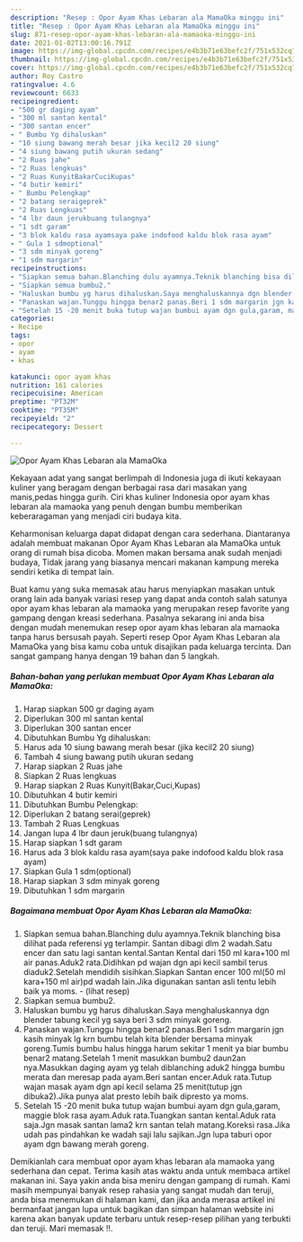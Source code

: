 ```yaml
---
description: "Resep : Opor Ayam Khas Lebaran ala MamaOka minggu ini"
title: "Resep : Opor Ayam Khas Lebaran ala MamaOka minggu ini"
slug: 871-resep-opor-ayam-khas-lebaran-ala-mamaoka-minggu-ini
date: 2021-01-02T13:00:16.791Z
image: https://img-global.cpcdn.com/recipes/e4b3b71e63befc2f/751x532cq70/opor-ayam-khas-lebaran-ala-mamaoka-foto-resep-utama.jpg
thumbnail: https://img-global.cpcdn.com/recipes/e4b3b71e63befc2f/751x532cq70/opor-ayam-khas-lebaran-ala-mamaoka-foto-resep-utama.jpg
cover: https://img-global.cpcdn.com/recipes/e4b3b71e63befc2f/751x532cq70/opor-ayam-khas-lebaran-ala-mamaoka-foto-resep-utama.jpg
author: Roy Castro
ratingvalue: 4.6
reviewcount: 6633
recipeingredient:
- "500 gr daging ayam"
- "300 ml santan kental"
- "300 santan encer"
- " Bumbu Yg dihaluskan"
- "10 siung bawang merah besar jika kecil2 20 siung"
- "4 siung bawang putih ukuran sedang"
- "2 Ruas jahe"
- "2 Ruas lengkuas"
- "2 Ruas KunyitBakarCuciKupas"
- "4 butir kemiri"
- " Bumbu Pelengkap"
- "2 batang seraigeprek"
- "2 Ruas Lengkuas"
- "4 lbr daun jerukbuang tulangnya"
- "1 sdt garam"
- "3 blok kaldu rasa ayamsaya pake indofood kaldu blok rasa ayam"
- " Gula 1 sdmoptional"
- "3 sdm minyak goreng"
- "1 sdm margarin"
recipeinstructions:
- "Siapkan semua bahan.Blanching dulu ayamnya.Teknik blanching bisa dilihat pada referensi yg terlampir. Santan dibagi dlm 2 wadah.Satu encer dan satu lagi santan kental.Santan Kental dari 150 ml kara+100 ml air panas.Aduk2 rata.Didihkan pd wajan dgn api kecil sambil terus diaduk2.Setelah mendidih sisihkan.Siapkan Santan encer 100 ml(50 ml kara+150 ml air)pd wadah lain.Jika digunakan santan asli tentu lebih baik ya moms.           (lihat resep)"
- "Siapkan semua bumbu2."
- "Haluskan bumbu yg harus dihaluskan.Saya menghaluskannya dgn blender tabung kecil yg saya beri 3 sdm minyak goreng."
- "Panaskan wajan.Tunggu hingga benar2 panas.Beri 1 sdm margarin jgn kasih minyak lg krn bumbu telah kita blender bersama minyak goreng.Tumis bumbu halus hingga harum sekitar 1 menit ya biar bumbu benar2 matang.Setelah 1 menit masukkan bumbu2 daun2an nya.Masukkan daging ayam yg telah diblanching aduk2 hingga bumbu merata dan meresap pada ayam.Beri santan encer.Aduk rata.Tutup wajan masak ayam dgn api kecil selama 25 menit(tutup jgn dibuka2).Jika punya alat presto lebih baik dipresto ya moms."
- "Setelah 15 -20 menit buka tutup wajan bumbui ayam dgn gula,garam, maggie blok rasa ayam.Aduk rata.Tuangkan santan kental.Aduk rata saja.Jgn masak santan lama2 krn santan telah matang.Koreksi rasa.Jika udah pas pindahkan ke wadah saji lalu sajikan.Jgn lupa taburi opor ayam dgn bawang merah goreng."
categories:
- Recipe
tags:
- opor
- ayam
- khas

katakunci: opor ayam khas 
nutrition: 161 calories
recipecuisine: American
preptime: "PT32M"
cooktime: "PT35M"
recipeyield: "2"
recipecategory: Dessert

---
```



![Opor Ayam Khas Lebaran ala MamaOka](https://img-global.cpcdn.com/recipes/e4b3b71e63befc2f/751x532cq70/opor-ayam-khas-lebaran-ala-mamaoka-foto-resep-utama.jpg)

Kekayaan adat yang sangat berlimpah di Indonesia juga di ikuti kekayaan kuliner yang beragam dengan berbagai rasa dari masakan yang manis,pedas hingga gurih. Ciri khas kuliner Indonesia opor ayam khas lebaran ala mamaoka yang penuh dengan bumbu memberikan keberaragaman yang menjadi ciri budaya kita.


Keharmonisan keluarga dapat didapat dengan cara sederhana. Diantaranya adalah membuat makanan Opor Ayam Khas Lebaran ala MamaOka untuk orang di rumah bisa dicoba. Momen makan bersama anak sudah menjadi budaya, Tidak jarang yang biasanya mencari makanan kampung mereka sendiri ketika di tempat lain.



Buat kamu yang suka memasak atau harus menyiapkan masakan untuk orang lain ada banyak variasi resep yang dapat anda contoh salah satunya opor ayam khas lebaran ala mamaoka yang merupakan resep favorite yang gampang dengan kreasi sederhana. Pasalnya sekarang ini anda bisa dengan mudah menemukan resep opor ayam khas lebaran ala mamaoka tanpa harus bersusah payah.
Seperti resep Opor Ayam Khas Lebaran ala MamaOka yang bisa kamu coba untuk disajikan pada keluarga tercinta. Dan sangat gampang hanya dengan 19 bahan dan 5 langkah.


<!--inarticleads1-->

##### Bahan-bahan yang perlukan membuat Opor Ayam Khas Lebaran ala MamaOka:

1. Harap siapkan 500 gr daging ayam
1. Diperlukan 300 ml santan kental
1. Diperlukan 300 santan encer
1. Dibutuhkan  Bumbu Yg dihaluskan:
1. Harus ada 10 siung bawang merah besar (jika kecil2 20 siung)
1. Tambah 4 siung bawang putih ukuran sedang
1. Harap siapkan 2 Ruas jahe
1. Siapkan 2 Ruas lengkuas
1. Harap siapkan 2 Ruas Kunyit(Bakar,Cuci,Kupas)
1. Dibutuhkan 4 butir kemiri
1. Dibutuhkan  Bumbu Pelengkap:
1. Diperlukan 2 batang serai(geprek)
1. Tambah 2 Ruas Lengkuas
1. Jangan lupa 4 lbr daun jeruk(buang tulangnya)
1. Harap siapkan 1 sdt garam
1. Harus ada 3 blok kaldu rasa ayam(saya pake indofood kaldu blok rasa ayam)
1. Siapkan  Gula 1 sdm(optional)
1. Harap siapkan 3 sdm minyak goreng
1. Dibutuhkan 1 sdm margarin




<!--inarticleads2-->

##### Bagaimana membuat  Opor Ayam Khas Lebaran ala MamaOka:

1. Siapkan semua bahan.Blanching dulu ayamnya.Teknik blanching bisa dilihat pada referensi yg terlampir. Santan dibagi dlm 2 wadah.Satu encer dan satu lagi santan kental.Santan Kental dari 150 ml kara+100 ml air panas.Aduk2 rata.Didihkan pd wajan dgn api kecil sambil terus diaduk2.Setelah mendidih sisihkan.Siapkan Santan encer 100 ml(50 ml kara+150 ml air)pd wadah lain.Jika digunakan santan asli tentu lebih baik ya moms. -           (lihat resep)
1. Siapkan semua bumbu2.
1. Haluskan bumbu yg harus dihaluskan.Saya menghaluskannya dgn blender tabung kecil yg saya beri 3 sdm minyak goreng.
1. Panaskan wajan.Tunggu hingga benar2 panas.Beri 1 sdm margarin jgn kasih minyak lg krn bumbu telah kita blender bersama minyak goreng.Tumis bumbu halus hingga harum sekitar 1 menit ya biar bumbu benar2 matang.Setelah 1 menit masukkan bumbu2 daun2an nya.Masukkan daging ayam yg telah diblanching aduk2 hingga bumbu merata dan meresap pada ayam.Beri santan encer.Aduk rata.Tutup wajan masak ayam dgn api kecil selama 25 menit(tutup jgn dibuka2).Jika punya alat presto lebih baik dipresto ya moms.
1. Setelah 15 -20 menit buka tutup wajan bumbui ayam dgn gula,garam, maggie blok rasa ayam.Aduk rata.Tuangkan santan kental.Aduk rata saja.Jgn masak santan lama2 krn santan telah matang.Koreksi rasa.Jika udah pas pindahkan ke wadah saji lalu sajikan.Jgn lupa taburi opor ayam dgn bawang merah goreng.




Demikianlah cara membuat opor ayam khas lebaran ala mamaoka yang sederhana dan cepat. Terima kasih atas waktu anda untuk membaca artikel makanan ini. Saya yakin anda bisa meniru dengan gampang di rumah. Kami masih mempunyai banyak resep rahasia yang sangat mudah dan teruji, anda bisa menemukan di halaman kami, dan jika anda merasa artikel ini bermanfaat jangan lupa untuk bagikan dan simpan halaman website ini karena akan banyak update terbaru untuk resep-resep pilihan yang terbukti dan teruji. Mari memasak !!. 
